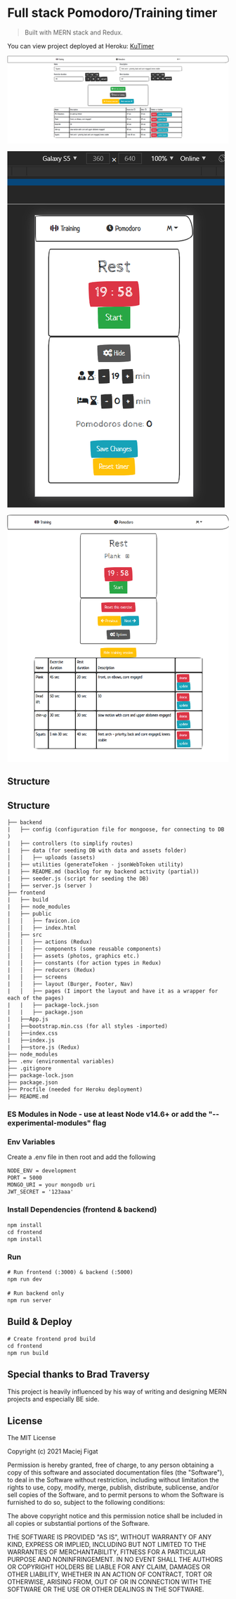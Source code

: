 # Full stack Pomodoro/Training timer 

> Built with MERN stack and Redux.

You can view project deployed at Heroku: [KuTimer](https://kutimer.herokuapp.com/) 

![screenshot](https://github.com/MaciejFigat/pomodoro/blob/main/backend/data/uploads/screenshot2.png)

![screenshot](https://github.com/MaciejFigat/pomodoro/blob/main/backend/data/uploads/screenshotPomodoro.png)

![screenshot](https://github.com/MaciejFigat/pomodoro/blob/main/backend/data/uploads/screenshotTraining.png)


## Structure
## Structure
```
├── backend
|   ├── config (configuration file for mongoose, for connecting to DB )
|   ├── controllers (to simplify routes)
|   ├── data (for seeding DB with data and assets folder)
│   │   ├── uploads (assets)
|   ├── utilities (generateToken - jsonWebToken utility)
|   ├── README.md (backlog for my backend activity (partial))
|   ├── seeder.js (script for seeding the DB)
|   ├── server.js (server )
├── frontend
|   ├── build
|   ├── node_modules
|   ├── public
│   │   ├── favicon.ico
│   │   ├── index.html
│   ├── src
│   │   ├── actions (Redux)
│   │   ├── components (some reusable components)
│   │   ├── assets (photos, graphics etc.)
|   │   ├── constants (for action types in Redux)
|   │   ├── reducers (Redux)
|   │   ├── screens
|   │   ├── layout (Burger, Footer, Nav) 
|   │   ├── pages (I import the layout and have it as a wrapper for each of the pages)
|   |   ├── package-lock.json
|   |   ├── package.json
|   ├──App.js
|   ├──bootstrap.min.css (for all styles -imported)
|   ├──index.css
|   ├──index.js
|   ├──store.js (Redux)
├── node_modules
├── .env (environmental variables)
├── .gitignore
├── package-lock.json
├── package.json
├── Procfile (needed for Heroku deployment)
├── README.md
```

### ES Modules in Node - use at least Node v14.6+ or add the "--experimental-modules" flag

### Env Variables

Create a .env file in then root and add the following

```
NODE_ENV = development
PORT = 5000
MONGO_URI = your mongodb uri
JWT_SECRET = '123aaa'

```

### Install Dependencies (frontend & backend)

```
npm install
cd frontend
npm install
```

### Run

```
# Run frontend (:3000) & backend (:5000)
npm run dev

# Run backend only
npm run server
```

## Build & Deploy

```
# Create frontend prod build
cd frontend
npm run build
```
## Special thanks to Brad Traversy
This project is heavily influenced by his way of writing and designing MERN projects and especially BE side. 

## License

The MIT License

Copyright (c) 2021 Maciej Figat

Permission is hereby granted, free of charge, to any person obtaining a copy
of this software and associated documentation files (the "Software"), to deal
in the Software without restriction, including without limitation the rights
to use, copy, modify, merge, publish, distribute, sublicense, and/or sell
copies of the Software, and to permit persons to whom the Software is
furnished to do so, subject to the following conditions:

The above copyright notice and this permission notice shall be included in
all copies or substantial portions of the Software.

THE SOFTWARE IS PROVIDED "AS IS", WITHOUT WARRANTY OF ANY KIND, EXPRESS OR
IMPLIED, INCLUDING BUT NOT LIMITED TO THE WARRANTIES OF MERCHANTABILITY,
FITNESS FOR A PARTICULAR PURPOSE AND NONINFRINGEMENT. IN NO EVENT SHALL THE
AUTHORS OR COPYRIGHT HOLDERS BE LIABLE FOR ANY CLAIM, DAMAGES OR OTHER
LIABILITY, WHETHER IN AN ACTION OF CONTRACT, TORT OR OTHERWISE, ARISING FROM,
OUT OF OR IN CONNECTION WITH THE SOFTWARE OR THE USE OR OTHER DEALINGS IN
THE SOFTWARE.